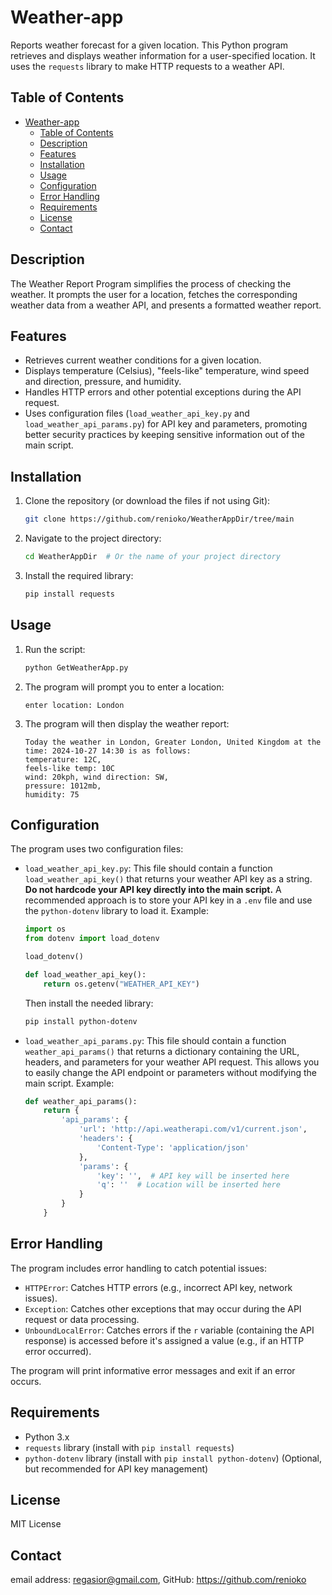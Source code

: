 # Weather-app
Reports weather forecast for a given location.
This Python program retrieves and displays weather information for a user-specified location. It uses the `requests` library to make HTTP requests to a weather API.

## Table of Contents

- [Weather-app](#weather-app)
  - [Table of Contents](#table-of-contents)
  - [Description](#description)
  - [Features](#features)
  - [Installation](#installation)
  - [Usage](#usage)
  - [Configuration](#configuration)
  - [Error Handling](#error-handling)
  - [Requirements](#requirements)
  - [License](#license)
  - [Contact](#contact)

## Description

The Weather Report Program simplifies the process of checking the weather.  It prompts the user for a location, fetches the corresponding weather data from a weather API, and presents a formatted weather report.

## Features

*   Retrieves current weather conditions for a given location.
*   Displays temperature (Celsius), "feels-like" temperature, wind speed and direction, pressure, and humidity.
*   Handles HTTP errors and other potential exceptions during the API request.
*   Uses configuration files (`load_weather_api_key.py` and `load_weather_api_params.py`) for API key and parameters, promoting better security practices by keeping sensitive information out of the main script.

## Installation

1.  Clone the repository (or download the files if not using Git):

    ```bash
    git clone https://github.com/renioko/WeatherAppDir/tree/main
    ```

2.  Navigate to the project directory:

    ```bash
    cd WeatherAppDir  # Or the name of your project directory
    ```

3.  Install the required library:

    ```bash
    pip install requests
    ```

## Usage

1.  Run the script:

    ```bash
    python GetWeatherApp.py  

2.  The program will prompt you to enter a location:

    ```
    enter location: London 
    ```

3.  The program will then display the weather report:

    ```
    Today the weather in London, Greater London, United Kingdom at the time: 2024-10-27 14:30 is as follows:
    temperature: 12C,
    feels-like temp: 10C
    wind: 20kph, wind direction: SW,
    pressure: 1012mb,
    humidity: 75
    ```

## Configuration

The program uses two configuration files:

*   `load_weather_api_key.py`: This file should contain a function `load_weather_api_key()` that returns your weather API key as a string.  **Do not hardcode your API key directly into the main script.**  A recommended approach is to store your API key in a `.env` file and use the `python-dotenv` library to load it.  Example:

    ```python
    import os
    from dotenv import load_dotenv

    load_dotenv()

    def load_weather_api_key():
        return os.getenv("WEATHER_API_KEY")
    ```

    Then install the needed library:

    ```bash
    pip install python-dotenv
    ```

*   `load_weather_api_params.py`: This file should contain a function `weather_api_params()` that returns a dictionary containing the URL, headers, and parameters for your weather API request. This allows you to easily change the API endpoint or parameters without modifying the main script. Example:

    ```python
    def weather_api_params():
        return {
            'api_params': {
                'url': 'http://api.weatherapi.com/v1/current.json',  
                'headers': {
                    'Content-Type': 'application/json'
                },
                'params': {
                    'key': '',  # API key will be inserted here
                    'q': ''  # Location will be inserted here
                }
            }
        }
    ```

## Error Handling

The program includes error handling to catch potential issues:

*   `HTTPError`: Catches HTTP errors (e.g., incorrect API key, network issues).
*   `Exception`: Catches other exceptions that may occur during the API request or data processing.
*   `UnboundLocalError`: Catches errors if the `r` variable (containing the API response) is accessed before it's assigned a value (e.g., if an HTTP error occurred).

The program will print informative error messages and exit if an error occurs.

## Requirements

*   Python 3.x
*   `requests` library (install with `pip install requests`)
*   `python-dotenv` library (install with `pip install python-dotenv`) (Optional, but recommended for API key management)

## License

 MIT License

## Contact

email address: regasior@gmail.com, 
GitHub: https://github.com/renioko
